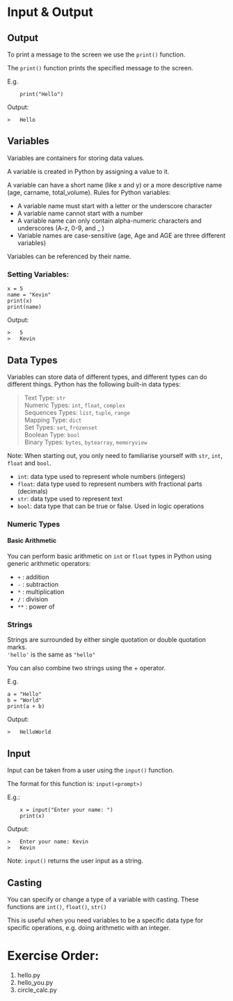 # Input & Output
## Output
To print a message to the screen we use the `print()` function.

The `print()` function prints the specified message to the screen.

E.g.
```
    print("Hello")
```
Output:
```
>   Hello
```

## Variables
Variables are containers for storing data values.

A variable is created in Python by assigning a value to it.

A variable can have a short name (like x and y) or a more descriptive name (age, carname, total_volume). Rules for Python variables:
- A variable name must start with a letter or the underscore character
- A variable name cannot start with a number
- A variable name can only contain alpha-numeric characters and underscores (A-z, 0-9, and _ )
- Variable names are case-sensitive (age, Age and AGE are three different variables)

Variables can be referenced by their name.

### Setting Variables:
```
x = 5
name = "Kevin"
print(x)
print(name)
```
Output:
```
>   5
>   Kevin
```

## Data Types
Variables can store data of different types, and different types can do different things.
Python has the following built-in data types:
> Text Type: `str`\
> Numeric Types: `int`, `float`, `complex`\
> Sequences Types: `list`, `tuple`, `range`\
> Mapping Type: `dict`\
> Set Types: `set`, `frozenset`\
> Boolean Type: `bool`\
> Binary Types: `bytes`, `bytearray`, `memoryview`

Note: When starting out, you only need to familiarise yourself with `str`, `int`, `float` and `bool`.

- `int`: data type used to represent whole numbers (integers)
- `float`: data type used to represent numbers with fractional parts (decimals)
- `str`: data type used to represent text
- `bool`: data type that can be true or false. Used in logic operations

### Numeric Types
#### Basic Arithmetic
You can perform basic arithmetic on `int` or `float` types in Python using generic arithmetic operators:
- `+` : addition
- `-` : subtraction
- `*` : multiplication
- `/`  : division
- `**` : power of
### Strings
Strings are surrounded by either single quotation or double quotation marks.\
`'hello'` is the same as `"hello"`

You can also combine two strings using the + operator.

E.g.
```
a = "Hello"
b = "World"
print(a + b)
```
Output:
```
>   HelloWorld
```
## Input
Input can be taken from a user using the `input()` function.

The format for this function is: `input(<prompt>)`

E.g.:
```
    x = input("Enter your name: ")
    print(x)
```
Output:
```
>   Enter your name: Kevin
>   Kevin
```
Note: `input()` returns the user input as a string.

## Casting
You can specify or change a type of a variable with casting.
These functions are `int()`, `float()`, `str()`

This is useful when you need variables to be a specific data type for specific operations, e.g. doing arithmetic with an integer. 

# Exercise Order:
1. hello<span>.p</span>y
2. hello_you.py
3. circle_calc.py